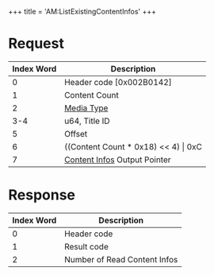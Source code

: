+++
title = 'AM:ListExistingContentInfos'
+++

# Request

| Index Word | Description                                                                         |
|------------|-------------------------------------------------------------------------------------|
| 0          | Header code \[0x002B0142\]                                                          |
| 1          | Content Count                                                                       |
| 2          | [Media Type](Filesystem_services#mediatype "wikilink")                              |
| 3-4        | u64, Title ID                                                                       |
| 5          | Offset                                                                              |
| 6          | ((Content Count \* 0x18) \<\< 4) \| 0xC                                             |
| 7          | [Content Infos](Application_Manager_Services#contentinfo "wikilink") Output Pointer |

# Response

| Index Word | Description                  |
|------------|------------------------------|
| 0          | Header code                  |
| 1          | Result code                  |
| 2          | Number of Read Content Infos |
